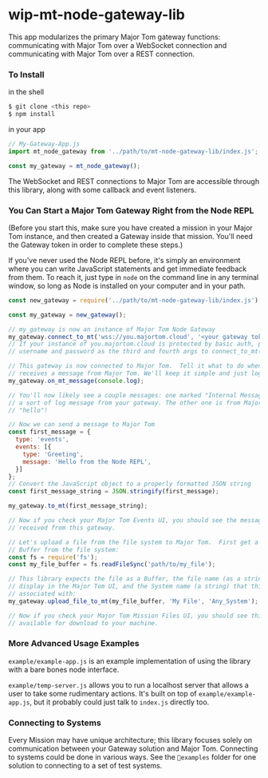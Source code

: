 # wip-mt-node-gateway-lib

This app modularizes the primary Major Tom gateway functions: communicating with Major Tom over a WebSocket connection and communicating with Major Tom over a REST connection.

### To Install

<!-- `npm install mt-node-gateway-lib` -->

in the shell
```sh
$ git clone <this repo>
$ npm install
```

in your app
```js
// My-Gateway-App.js
import mt_node_gateway from '../path/to/mt-node-gateway-lib/index.js';

const my_gateway = mt_node_gateway();
```

The WebSocket and REST connections to Major Tom are accessible through this library, along with some callback and event listeners.

### You Can Start a Major Tom Gateway Right from the Node REPL

(Before you start this, make sure you have created a mission in your Major Tom instance,
and then created a Gateway inside that mission. You'll need the Gateway token in
order to complete these steps.)

If you've never used the Node REPL before, it's simply an environment where you can
write JavaScript statements and get immediate feedback from them. To reach it, just
type in `node` on the command line in any terminal window, so long as Node is installed
on your computer and in your path.

```javascript
const new_gateway = require('../path/to/mt-node-gateway-lib/index.js');

const my_gateway = new_gateway();

// my_gateway is now an instance of Major Tom Node Gateway
my_gateway.connect_to_mt('wss://you.majortom.cloud', '<your gateway token>');
// If your instance of you.majortom.cloud is protected by basic auth, pass
// username and password as the third and fourth args to connect_to_mt()

// This gateway is now connected to Major Tom.  Tell it what to do when it
// receives a message from Major Tom. We'll keep it simple and just log to console:
my_gateway.on_mt_message(console.log);

// You'll now likely see a couple messages: one marked "Internal Message" that is
// a sort of log message from your gateway. The other one is from Major Tom, saying
// "hello"!

// Now we can send a message to Major Tom
const first_message = {
  type: 'events',
  events: [{
    type: 'Greeting',
    message: 'Hello from the Node REPL',
  }]
};
// Convert the JavaScript object to a properly formatted JSON string
const first_message_string = JSON.stringify(first_message);

my_gateway.to_mt(first_message_string);

// Now if you check your Major Tom Events UI, you should see the message was
// received from this gateway.

// Let's upload a file from the file system to Major Tom.  First get a file as a
// Buffer from the file system:
const fs = require('fs');
const my_file_buffer = fs.readFileSync('path/to/my_file');

// This library expects the file as a Buffer, the file name (as a string) to
// display in the Major Tom UI, and the System name (a string) that this file is
// associated with:
my_gateway.upload_file_to_mt(my_file_buffer, 'My File', 'Any_System');

// Now if you check your Major Tom Mission Files UI, you should see this file
// available for download to your machine.
```

### More Advanced Usage Examples

`example/example-app.js` is an example implementation of using the library with a bare bones node interface.

`example/temp-server.js` allows you to run a localhost server that allows a user to take some rudimentary actions.  It's built on top of `example/example-app.js`, but it probably could just talk to `index.js` directly too.

### Connecting to Systems

Every Mission may have unique architecture; this library focuses solely on communication between your Gateway solution and Major Tom.  Connecting to systems could be done in various ways.  See the `📂examples` folder for one solution to connecting to a set of test systems.
